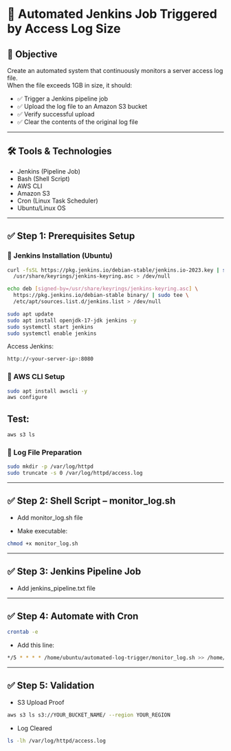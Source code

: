 # 🚀 Automated Jenkins Job Triggered by Access Log Size

## 📌 Objective

Create an automated system that continuously monitors a server access log file.  
When the file exceeds 1GB in size, it should:

- ✅ Trigger a Jenkins pipeline job
- ✅ Upload the log file to an Amazon S3 bucket
- ✅ Verify successful upload
- ✅ Clear the contents of the original log file

---

## 🛠️ Tools & Technologies

- Jenkins (Pipeline Job)
- Bash (Shell Script)
- AWS CLI
- Amazon S3
- Cron (Linux Task Scheduler)
- Ubuntu/Linux OS

---

## ✅ Step 1: Prerequisites Setup

### 🔹 Jenkins Installation (Ubuntu)

```bash
curl -fsSL https://pkg.jenkins.io/debian-stable/jenkins.io-2023.key | sudo tee \
  /usr/share/keyrings/jenkins-keyring.asc > /dev/null

echo deb [signed-by=/usr/share/keyrings/jenkins-keyring.asc] \
  https://pkg.jenkins.io/debian-stable binary/ | sudo tee \
  /etc/apt/sources.list.d/jenkins.list > /dev/null

sudo apt update
sudo apt install openjdk-17-jdk jenkins -y
sudo systemctl start jenkins
sudo systemctl enable jenkins
```
Access Jenkins:
```bash
http://<your-server-ip>:8080
```
### 🔹 AWS CLI Setup
```bash
sudo apt install awscli -y
aws configure
```
## Test:
```bash
aws s3 ls
```
### 🔹 Log File Preparation
```bash
sudo mkdir -p /var/log/httpd
sudo truncate -s 0 /var/log/httpd/access.log
```
----
## ✅ Step 2: Shell Script – monitor_log.sh

- Add  monitor_log.sh file
  
- Make executable:
```bash
chmod +x monitor_log.sh
```
----
## ✅ Step 3: Jenkins Pipeline Job

- Add jenkins_pipeline.txt file
---
## ✅ Step 4: Automate with Cron
```bash
crontab -e
```
- Add this line:
```bash
*/5 * * * * /home/ubuntu/automated-log-trigger/monitor_log.sh >> /home/ubuntu/automated-log-trigger/logs/log_monitor.log 2>&1
```
----
## ✅ Step 5: Validation

- S3 Upload Proof
```bash
aws s3 ls s3://YOUR_BUCKET_NAME/ --region YOUR_REGION
```
- Log Cleared
```bash
ls -lh /var/log/httpd/access.log
```




